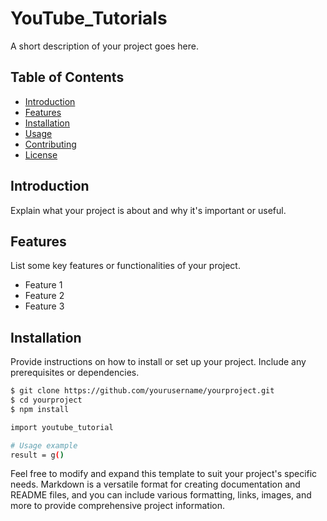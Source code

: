 # YouTube_Tutorials

A short description of your project goes here.

## Table of Contents

- [Introduction](#introduction)
- [Features](#features)
- [Installation](#installation)
- [Usage](#usage)
- [Contributing](#contributing)
- [License](#license)

## Introduction

Explain what your project is about and why it's important or useful.

## Features

List some key features or functionalities of your project.

- Feature 1
- Feature 2
- Feature 3

## Installation

Provide instructions on how to install or set up your project. Include any prerequisites or dependencies.

```bash
$ git clone https://github.com/yourusername/yourproject.git
$ cd yourproject
$ npm install

import youtube_tutorial

# Usage example
result = g()
```

Feel free to modify and expand this template to suit your project's specific needs. Markdown is a versatile format for creating documentation and README files, and you can include various formatting, links, images, and more to provide comprehensive project information.

